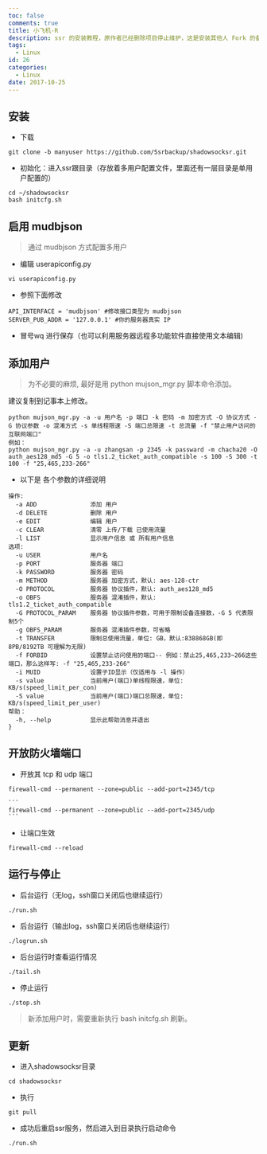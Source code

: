 ```yaml
---
toc: false
comments: true
title: 小飞机-R
description: ssr 的安装教程，原作者已经删除项目停止维护，这是安装其他人 Fork 的备份代码。
tags:
  - Linux
id: 26
categories:
  - Linux
date: 2017-10-25
---
```


## 安装
- 下载
```
git clone -b manyuser https://github.com/Ssrbackup/shadowsocksr.git
```

- 初始化：进入ssr跟目录（存放着多用户配置文件，里面还有一层目录是单用户配置的）
```
cd ~/shadowsocksr
bash initcfg.sh
```

## 启用 mudbjson
> 通过 mudbjson 方式配置多用户

- 编辑 userapiconfig.py
```
vi userapiconfig.py
```

- 参照下面修改
```
API_INTERFACE = 'mudbjson' #修改接口类型为 mudbjson
SERVER_PUB_ADDR = '127.0.0.1' #你的服务器真实 IP
```

- 冒号wq 进行保存（也可以利用服务器远程多功能软件直接使用文本编辑)

## 添加用户
> 为不必要的麻烦, 最好是用 python mujson_mgr.py 脚本命令添加。

建议复制到记事本上修改。
```
python mujson_mgr.py -a -u 用户名 -p 端口 -k 密码 -m 加密方式 -O 协议方式 -G 协议参数 -o 混淆方式 -s 单线程限速 -S 端口总限速 -t 总流量 -f "禁止用户访问的互联网端口"
例如：
python mujson_mgr.py -a -u zhangsan -p 2345 -k passward -m chacha20 -O auth_aes128_md5 -G 5 -o tls1.2_ticket_auth_compatible -s 100 -S 300 -t 100 -f "25,465,233-266"
```

- 以下是 各个参数的详细说明
```
操作:
  -a ADD               添加 用户
  -d DELETE            删除 用户
  -e EDIT              编辑 用户
  -c CLEAR             清零 上传/下载 已使用流量
  -l LIST              显示用户信息 或 所有用户信息
选项:
  -u USER              用户名
  -p PORT              服务器 端口
  -k PASSWORD          服务器 密码
  -m METHOD            服务器 加密方式，默认: aes-128-ctr
  -O PROTOCOL          服务器 协议插件，默认: auth_aes128_md5
  -o OBFS              服务器 混淆插件，默认: tls1.2_ticket_auth_compatible
  -G PROTOCOL_PARAM    服务器 协议插件参数，可用于限制设备连接数，-G 5 代表限制5个
  -g OBFS_PARAM        服务器 混淆插件参数，可省略
  -t TRANSFER          限制总使用流量，单位: GB，默认:838868GB(即 8PB/8192TB 可理解为无限)
  -f FORBID            设置禁止访问使用的端口-- 例如：禁止25,465,233~266这些端口，那么这样写: -f "25,465,233-266"
  -i MUID              设置子ID显示（仅适用与 -l 操作）
  -s value             当前用户(端口)单线程限速，单位: KB/s(speed_limit_per_con)
  -S value             当前用户(端口)端口总限速，单位: KB/s(speed_limit_per_user)
帮助：
  -h, --help           显示此帮助消息并退出
}
```


## 开放防火墙端口
- 开放其 tcp 和 udp 端口
```
firewall-cmd --permanent --zone=public --add-port=2345/tcp
```
	```
	firewall-cmd --permanent --zone=public --add-port=2345/udp
	```

- 让端口生效
```
firewall-cmd --reload
```

## 运行与停止

- 后台运行（无log，ssh窗口关闭后也继续运行）
```
./run.sh
```

- 后台运行（输出log，ssh窗口关闭后也继续运行）
```
./logrun.sh
```

- 后台运行时查看运行情况
```
./tail.sh
```

- 停止运行
```
./stop.sh
```

> 新添加用户时，需要重新执行 bash initcfg.sh 刷新。


## 更新
- 进入shadowsocksr目录
```
cd shadowsocksr
```

- 执行
```
git pull
```

- 成功后重启ssr服务，然后进入到目录执行启动命令
```
./run.sh
```